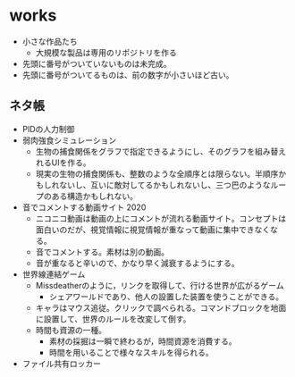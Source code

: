 # works
- 小さな作品たち
	- 大規模な製品は専用のリポジトリを作る
- 先頭に番号がついていないものは未完成。
- 先頭に番号がついてるものは、前の数字が小さいほど古い。

## ネタ帳
- PIDの人力制御
- 弱肉強食シミュレーション
	- 生物の捕食関係をグラフで指定できるようにし、そのグラフを組み替えれるUIを作る。
	- 現実の生物の捕食関係も、整数のような全順序とは限らない。半順序かもしれないし、互いに敵対してるかもしれないし、三つ巴のようなループのある構造かもしれない。
- 音でコメントする動画サイト 2020
	- ニコニコ動画は動画の上にコメントが流れる動画サイト。コンセプトは面白いのだが、視覚情報に視覚情報が重なって動画に集中できなくなる。
	- 音でコメントする。素材は別の動画。
	- 音が重なると辛いので、かなり早く減衰するようにする。
- 世界線連結ゲーム
	- Missdeatherのように，リンクを取得して、行ける世界が広がるゲーム
		- シェアワールドであり、他人の設置した装置を使うことができる。
	- キャラはマウス追従。クリックで調べられる。コマンドブロックを地面に設置して、世界のルールを改変して倒す。
	- 時間も資源の一種。
		- 素材の採掘は一瞬で終わるが，時間資源を消費する。
		- 時間を用いることで様々なスキルを得られる。
- ファイル共有ロッカー